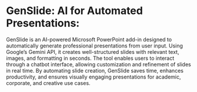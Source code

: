 # GenSlide: AI for Automated Presentations:
GenSlide is an AI-powered Microsoft PowerPoint add-in designed to automatically generate professional presentations from user input. Using Google’s Gemini API, it creates well-structured slides with relevant text, images, and formatting in seconds. The tool enables users to interact through a chatbot interface, allowing customization and refinement of slides in real time. By automating slide creation, GenSlide saves time, enhances productivity, and ensures visually engaging presentations for academic, corporate, and creative use cases.

